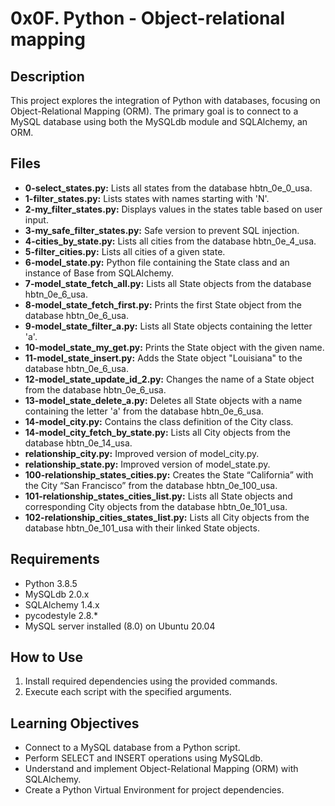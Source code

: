 # 0x0F. Python - Object-relational mapping

## Description
This project explores the integration of Python with databases, focusing on Object-Relational Mapping (ORM). The primary goal is to connect to a MySQL database using both the MySQLdb module and SQLAlchemy, an ORM.

## Files
- **0-select_states.py:** Lists all states from the database hbtn_0e_0_usa.
- **1-filter_states.py:** Lists states with names starting with 'N'.
- **2-my_filter_states.py:** Displays values in the states table based on user input.
- **3-my_safe_filter_states.py:** Safe version to prevent SQL injection.
- **4-cities_by_state.py:** Lists all cities from the database hbtn_0e_4_usa.
- **5-filter_cities.py:** Lists all cities of a given state.
- **6-model_state.py:** Python file containing the State class and an instance of Base from SQLAlchemy.
- **7-model_state_fetch_all.py:** Lists all State objects from the database hbtn_0e_6_usa.
- **8-model_state_fetch_first.py:** Prints the first State object from the database hbtn_0e_6_usa.
- **9-model_state_filter_a.py:** Lists all State objects containing the letter 'a'.
- **10-model_state_my_get.py:** Prints the State object with the given name.
- **11-model_state_insert.py:** Adds the State object "Louisiana" to the database hbtn_0e_6_usa.
- **12-model_state_update_id_2.py:** Changes the name of a State object from the database hbtn_0e_6_usa.
- **13-model_state_delete_a.py:** Deletes all State objects with a name containing the letter 'a' from the database hbtn_0e_6_usa.
- **14-model_city.py:** Contains the class definition of the City class.
- **14-model_city_fetch_by_state.py:** Lists all City objects from the database hbtn_0e_14_usa.
- **relationship_city.py:** Improved version of model_city.py.
- **relationship_state.py:** Improved version of model_state.py.
- **100-relationship_states_cities.py:** Creates the State “California” with the City “San Francisco” from the database hbtn_0e_100_usa.
- **101-relationship_states_cities_list.py:** Lists all State objects and corresponding City objects from the database hbtn_0e_101_usa.
- **102-relationship_cities_states_list.py:** Lists all City objects from the database hbtn_0e_101_usa with their linked State objects.

## Requirements
- Python 3.8.5
- MySQLdb 2.0.x
- SQLAlchemy 1.4.x
- pycodestyle 2.8.*
- MySQL server installed (8.0) on Ubuntu 20.04

## How to Use
1. Install required dependencies using the provided commands.
2. Execute each script with the specified arguments.

## Learning Objectives
- Connect to a MySQL database from a Python script.
- Perform SELECT and INSERT operations using MySQLdb.
- Understand and implement Object-Relational Mapping (ORM) with SQLAlchemy.
- Create a Python Virtual Environment for project dependencies.
